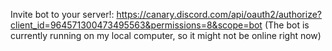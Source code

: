 Invite bot to your server!: https://canary.discord.com/api/oauth2/authorize?client_id=964571300473495563&permissions=8&scope=bot 
(The bot is currently running on my local computer, so it might not be online right now)
